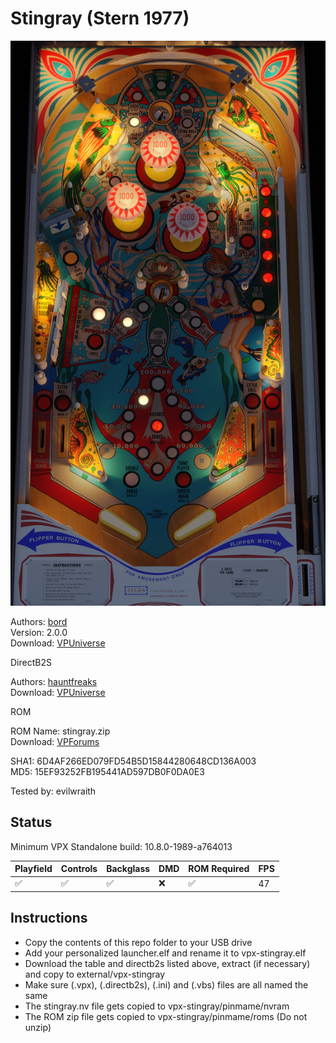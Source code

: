 # Stingray (Stern 1977)

![Table Preview](https://github.com/evilwraith/vpx-images/blob/main/vpx-stingray.jpg)

Authors: [bord](https://vpuniverse.com/profile/9265-bord/)  
Version: 2.0.0  
Download: [VPUniverse](https://vpuniverse.com/files/file/14533-stingray-stern-1977/)

DirectB2S

Authors: [hauntfreaks](https://vpuniverse.com/profile/5216-hauntfreaks/)  
Download: [VPUniverse](https://vpuniverse.com/files/file/14531-stingray-stern-1977-b2s/)

ROM

ROM Name: stingray.zip  
Download: [VPForums](https://www.vpforums.org/index.php?app=downloads&showfile=728)  

SHA1: 6D4AF266ED079FD54B5D15844280648CD136A003  
MD5:  15EF93252FB195441AD597DB0F0DA0E3 

Tested by: evilwraith

## Status 

Minimum VPX Standalone build: 10.8.0-1989-a764013

| Playfield | Controls | Backglass | DMD | ROM Required | FPS | 
|-----------|----------|-----------|-----|--------------|-----|
| :white_check_mark: | :white_check_mark: | :white_check_mark: | :x: | :white_check_mark: | 47 |

## Instructions

- Copy the contents of this repo folder to your USB drive
- Add your personalized launcher.elf and rename it to vpx-stingray.elf
- Download the table and directb2s listed above, extract (if necessary) and copy to external/vpx-stingray
- Make sure (.vpx), (.directb2s), (.ini) and (.vbs) files are all named the same
- The stingray.nv file gets copied to vpx-stingray/pinmame/nvram
- The ROM zip file gets copied to vpx-stingray/pinmame/roms (Do not unzip)
